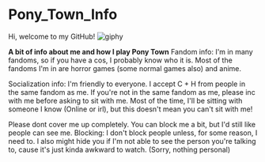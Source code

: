 # Pony_Town_Info
Hi, welcome to my GitHub!
![giphy](https://github.com/user-attachments/assets/c0640721-b750-49e2-a563-c99b5a5be476)

**A bit of info about me and how I play Pony Town**
Fandom info: I'm in many fandoms, so if you have a cos, I probably know who it is. Most of the fandoms I'm in are horror games (some normal games also) and anime.

Socialization info: I'm friendly to everyone. I accept C + H from people in the same fandom as me. If you're not in the same fandom as me, please inc with me before asking to sit with me. Most of the time, I'll be sitting with someone I know (Online or irl), but this doesn't mean you can't sit with me!

Please dont cover me up completely. You can block me a bit, but I'd still like people can see me. 
Blocking: I don't block people unless, for some reason, I need to. I also might hide you if I'm not able to see the person you're talking to, cause it's just kinda awkward to watch. (Sorry, nothing personal)
